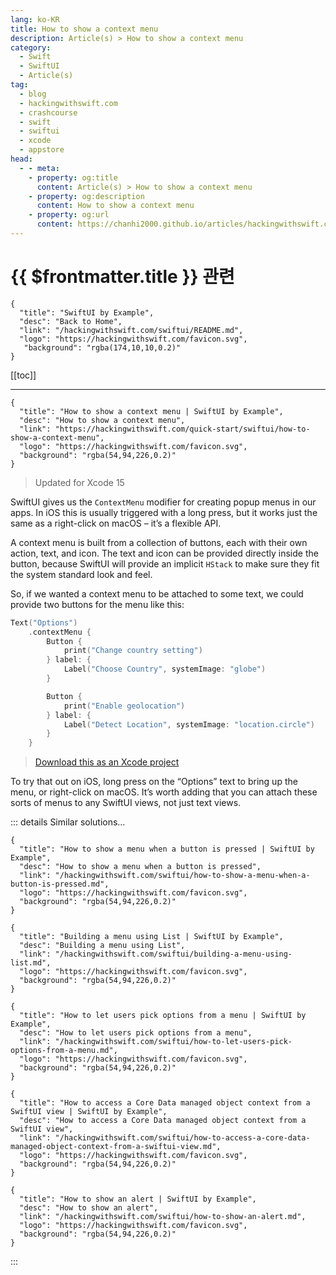 ```yaml
---
lang: ko-KR
title: How to show a context menu
description: Article(s) > How to show a context menu
category:
  - Swift
  - SwiftUI
  - Article(s)
tag: 
  - blog
  - hackingwithswift.com
  - crashcourse
  - swift
  - swiftui
  - xcode
  - appstore
head:
  - - meta:
    - property: og:title
      content: Article(s) > How to show a context menu
    - property: og:description
      content: How to show a context menu
    - property: og:url
      content: https://chanhi2000.github.io/articles/hackingwithswift.com/swiftui/how-to-show-a-context-menu.html
---
```


# {{ $frontmatter.title }} 관련

```component VPCard
{
  "title": "SwiftUI by Example",
  "desc": "Back to Home",
  "link": "/hackingwithswift.com/swiftui/README.md",
  "logo": "https://hackingwithswift.com/favicon.svg",
   "background": "rgba(174,10,10,0.2)"
}
```

[[toc]]

---

```component VPCard
{
  "title": "How to show a context menu | SwiftUI by Example",
  "desc": "How to show a context menu",
  "link": "https://hackingwithswift.com/quick-start/swiftui/how-to-show-a-context-menu",
  "logo": "https://hackingwithswift.com/favicon.svg",
  "background": "rgba(54,94,226,0.2)"
}
```

> Updated for Xcode 15

SwiftUI gives us the `ContextMenu` modifier for creating popup menus in our apps. In iOS this is usually triggered with a long press, but it works just the same as a right-click on macOS – it’s a flexible API.

A context menu is built from a collection of buttons, each with their own action, text, and icon. The text and icon can be provided directly inside the button, because SwiftUI will provide an implicit `HStack` to make sure they fit the system standard look and feel.

So, if we wanted a context menu to be attached to some text, we could provide two buttons for the menu like this:

```swift
Text("Options")
    .contextMenu {
        Button {
            print("Change country setting")
        } label: {
            Label("Choose Country", systemImage: "globe")
        }

        Button {
            print("Enable geolocation")
        } label: {
            Label("Detect Location", systemImage: "location.circle")
        }
    }
```

> [<FontIcon icon="fas fa-file-zipper"/>Download this as an Xcode project](https://hackingwithswift.com/files/projects/swiftui/how-to-show-a-context-menu-1.zip)

<VidStack src="https://hackingwithswift.com/img/books/quick-start/swiftui/how-to-show-a-context-menu-1~dark.mp4" />

To try that out on iOS, long press on the “Options” text to bring up the menu, or right-click on macOS. It’s worth adding that you can attach these sorts of menus to any SwiftUI views, not just text views.


::: details Similar solutions…

```component VPCard
{
  "title": "How to show a menu when a button is pressed | SwiftUI by Example",
  "desc": "How to show a menu when a button is pressed",
  "link": "/hackingwithswift.com/swiftui/how-to-show-a-menu-when-a-button-is-pressed.md",
  "logo": "https://hackingwithswift.com/favicon.svg",
  "background": "rgba(54,94,226,0.2)"
}
```

```component VPCard
{
  "title": "Building a menu using List | SwiftUI by Example",
  "desc": "Building a menu using List",
  "link": "/hackingwithswift.com/swiftui/building-a-menu-using-list.md",
  "logo": "https://hackingwithswift.com/favicon.svg",
  "background": "rgba(54,94,226,0.2)"
}
```

```component VPCard
{
  "title": "How to let users pick options from a menu | SwiftUI by Example",
  "desc": "How to let users pick options from a menu",
  "link": "/hackingwithswift.com/swiftui/how-to-let-users-pick-options-from-a-menu.md",
  "logo": "https://hackingwithswift.com/favicon.svg",
  "background": "rgba(54,94,226,0.2)"
}
```

```component VPCard
{
  "title": "How to access a Core Data managed object context from a SwiftUI view | SwiftUI by Example",
  "desc": "How to access a Core Data managed object context from a SwiftUI view",
  "link": "/hackingwithswift.com/swiftui/how-to-access-a-core-data-managed-object-context-from-a-swiftui-view.md",
  "logo": "https://hackingwithswift.com/favicon.svg",
  "background": "rgba(54,94,226,0.2)"
}
```

```component VPCard
{
  "title": "How to show an alert | SwiftUI by Example",
  "desc": "How to show an alert",
  "link": "/hackingwithswift.com/swiftui/how-to-show-an-alert.md",
  "logo": "https://hackingwithswift.com/favicon.svg",
  "background": "rgba(54,94,226,0.2)"
}
```

:::

